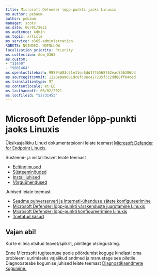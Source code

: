 ```yaml
---
title: Microsoft Defender lõpp-punkti jaoks Linuxis
ms.author: pebaum
author: pebaum
manager: scotv
ms.date: 06/01/2021
ms.audience: Admin
ms.topic: article
ms.service: o365-administration
ROBOTS: NOINDEX, NOFOLLOW
localization_priority: Priority
ms.collection: Adm_O365
ms.custom:
- "11490"
- "9001464"
ms.openlocfilehash: 99894d83c51e11ea6dd1746568762eac856306b3
ms.sourcegitcommit: 1226e9a9601dc8fc8ec427235f3c2dd88ff84ced
ms.translationtype: MT
ms.contentlocale: et-EE
ms.lasthandoff: 06/02/2021
ms.locfileid: "52731453"
---
```

# <a name="microsoft-defender-for-endpoint-on-linux"></a>Microsoft Defender lõpp-punkti jaoks Linuxis

Üksikasjalikku Linuxi dokumentatsiooni leiate teemast [Microsoft Defender for Endpoint Linuxis.](/microsoft-365/security/defender-endpoint/microsoft-defender-endpoint-linux)

Süsteemi- ja installiteavet leiate teemast

- [Eeltingimused](/microsoft-365/security/defender-endpoint/microsoft-defender-endpoint-linux#prerequisites)
- [Süsteeminõuded](/microsoft-365/security/defender-endpoint/microsoft-defender-endpoint-linux#system-requirements)
- [Installijuhised](/microsoft-365/security/defender-endpoint/microsoft-defender-endpoint-linux#installation-instructions)
- [Võrguühendused](/microsoft-365/security/defender-endpoint/microsoft-defender-endpoint-linux#network-connections)

Juhised leiate teemast

- [Seadme puhverserveri ja Interneti-ühenduse sätete konfigureerimine](/microsoft-365/security/defender-endpoint/configure-proxy-internet#enable-access-to-microsoft-defender-atp-service-urls-in-the-proxy-server)
- [Microsoft Defenderi lõpp-punkti värskenduste juurutamine Linuxis](/microsoft-365/security/defender-endpoint/linux-updates)
- [Microsoft Defenderi lõpp-punkti konfigureerimine Linuxis](/microsoft-365/security/defender-endpoint/microsoft-defender-endpoint-linux#how-to-configure-microsoft-defender-for-endpoint-on-linux)
- [Toetatud käsud](/microsoft-365/security/defender-endpoint/linux-resources#supported-commands)

## <a name="i-need-help"></a>Vajan abi!

Kui te ei leia otsitud teavet/spikrit, piiritlege otsingustring.

Enne Microsofti tugiteenuse poole pöördumist koguge kindlasti oma probleemi uurimiseks vajalikud andmed ja manustage see piletile. Diagnoosteabe kogumise juhised leiate teemast [Diagnostikaandmete kogumine.](/microsoft-365/security/defender-endpoint/linux-resources#collect-diagnostic-information)